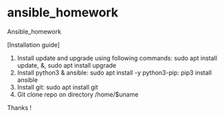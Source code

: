 # ansible_homework
Ansible_homework

[Installation guide]
1. Install update and upgrade using following commands:
sudo apt install update, &, sudo apt install upgrade
2. Install python3 & ansible:
sudo apt install -y python3-pip:
pip3 install ansible
3. Install git:
sudo apt install git
4. Git clone repo on directory /home/$uname

Thanks !
